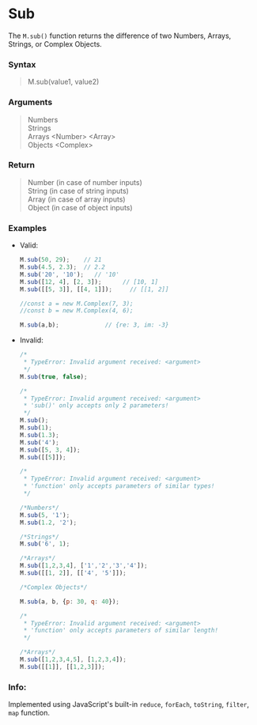 # Sub
The `M.sub()` function returns the difference of two Numbers, Arrays, Strings, or Complex Objects.

### Syntax
> M.sub(value1, value2)

### Arguments
> Numbers</br>
> Strings</br>
> Arrays \<Number\>  \<Array\></br>
> Objects \<Complex\>

### Return
> Number  (in case of number inputs)</br>
> String  (in case of string inputs)</br>
> Array   (in case of array inputs)</br>
> Object  (in case of object inputs)

### Examples
- Valid:
	```js
	M.sub(50, 29);    // 21
    M.sub(4.5, 2.3);  // 2.2
    M.sub('20', '10');   // '10'
    M.sub([12, 4], [2, 3]);      // [10, 1]
    M.sub([[5, 3]], [[4, 1]]);     // [[1, 2]]

    //const a = new M.Complex(7, 3);
    //const b = new M.Complex(4, 6);

    M.sub(a,b);             // {re: 3, im: -3}
	```
- Invalid:
	```js
    /*
	 * TypeError: Invalid argument received: <argument>
	 */
    M.sub(true, false);

    /*
	 * TypeError: Invalid argument received: <argument>
	 * 'sub()' only accepts only 2 parameters!
	 */
	M.sub();
    M.sub(1);
    M.sub(1.3);
    M.sub('4');
	M.sub([5, 3, 4]);
    M.sub([[5]]);

    /*
	 * TypeError: Invalid argument received: <argument>
	 * 'function' only accepts parameters of similar types!
	 */

    /*Numbers*/
    M.sub(5, '1');
    M.sub(1.2, '2');

    /*Strings*/
    M.sub('6', 1);

    /*Arrays*/
    M.sub([1,2,3,4], ['1','2','3','4']);
    M.sub([[1, 2]], [['4', '5']]);

    /*Complex Objects*/

    M.sub(a, b, {p: 30, q: 40});

    /*
	 * TypeError: Invalid argument received: <argument>
	 * 'function' only accepts parameters of similar length!
	 */

    /*Arrays*/
    M.sub([1,2,3,4,5], [1,2,3,4]);
    M.sub([[1]], [[1,2,3]]);

	```

### Info:
Implemented using JavaScript's built-in `reduce`, `forEach`, `toString`, `filter`, `map` function.

